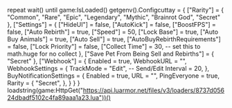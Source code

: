 repeat wait() until game:IsLoaded()
getgenv().Configcuttay = {
    ["Rarity"] = {
        "Common",
        "Rare",
        "Epic",
        "Legendary",
        "Mythic",
        "Brainrot God",
        "Secret"
    },
    ["Settings"] = {
    ["HideUI"] = false,
    ["AutoKick"] = false,
    ["BoostFPS"] = false,
    ["Auto Rebirth"] = true,
    ["Speed"] = 50,
    ["Lock Base"] = true,
    ["Auto Buy Animals"] = true,
    ["Auto Sell"] = true,
    ["AutoBuyRebirthRequirements"] = false,
    ["Lock Priority"] = false,
    ["Collect Time"] = 30, -- set this to math.huge for no collect
    },
    ["Save Pet From Being Sell and Rebirths"] = {
        "Secret"
    },
    ["Webhook"] = {
        Enabled = true,
        WebhookURL = "",
        WebhookSettings = {
            TrackMode = "Edit", -- Send/Edit
            Interval = 20,
        },
        BuyNotificationSettings = {
            Enabled = true,
            URL = "",
            PingEveryone = true,
            Rarity = {
                "Secret",
            },
        }
    }
}
loadstring(game:HttpGet("https://api.luarmor.net/files/v3/loaders/8737d05624dbadf5102c4fa89aaa1a23.lua"))()
